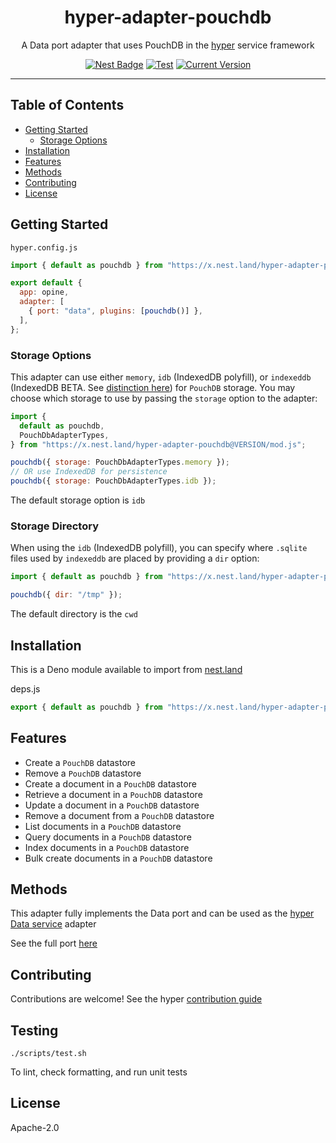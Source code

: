 <h1 align="center">hyper-adapter-pouchdb</h1>
<p align="center">A Data port adapter that uses PouchDB in the <a href="https://hyper.io/">hyper</a>  service framework</p>
</p>
<p align="center">
  <a href="https://nest.land/package/hyper-adapter-pouchdb"><img src="https://nest.land/badge.svg" alt="Nest Badge" /></a>
  <a href="https://github.com/hyper63/hyper-adapter-pouchdb/actions/workflows/test.yml"><img src="https://github.com/hyper63/hyper-adapter-pouchdb/actions/workflows/test.yml/badge.svg" alt="Test" /></a>
  <a href="https://github.com/hyper63/hyper-adapter-pouchdb/tags/"><img src="https://img.shields.io/github/tag/hyper63/hyper-adapter-pouchdb" alt="Current Version" /></a>
</p>

---

## Table of Contents

- [Getting Started](#getting-started)
  - [Storage Options](#storage-options)
- [Installation](#installation)
- [Features](#features)
- [Methods](#methods)
- [Contributing](#contributing)
- [License](#license)

## Getting Started

`hyper.config.js`

```js
import { default as pouchdb } from "https://x.nest.land/hyper-adapter-pouchdb@VERSION/mod.js";

export default {
  app: opine,
  adapter: [
    { port: "data", plugins: [pouchdb()] },
  ],
};
```

### Storage Options

This adapter can use either `memory`, `idb` (IndexedDB polyfill), or `indexeddb`
(IndexedDB BETA. See
[distinction here](https://pouchdb.com/2020/02/12/pouchdb-7.2.0.html)) for
`PouchDB` storage. You may choose which storage to use by passing the `storage`
option to the adapter:

```js
import {
  default as pouchdb,
  PouchDbAdapterTypes,
} from "https://x.nest.land/hyper-adapter-pouchdb@VERSION/mod.js";

pouchdb({ storage: PouchDbAdapterTypes.memory });
// OR use IndexedDB for persistence
pouchdb({ storage: PouchDbAdapterTypes.idb });
```

The default storage option is `idb`

### Storage Directory

When using the `idb` (IndexedDB polyfill), you can specify where `.sqlite` files
used by `indexeddb` are placed by providing a `dir` option:

```js
import { default as pouchdb } from "https://x.nest.land/hyper-adapter-pouchdb@VERSION/mod.js";

pouchdb({ dir: "/tmp" });
```

The default directory is the `cwd`

## Installation

This is a Deno module available to import from
[nest.land](https://nest.land/package/hyper-adapter-pouchdb)

deps.js

```js
export { default as pouchdb } from "https://x.nest.land/hyper-adapter-pouchdb@VERSION/mod.js";
```

## Features

- Create a `PouchDB` datastore
- Remove a `PouchDB` datastore
- Create a document in a `PouchDB` datastore
- Retrieve a document in a `PouchDB` datastore
- Update a document in a `PouchDB` datastore
- Remove a document from a `PouchDB` datastore
- List documents in a `PouchDB` datastore
- Query documents in a `PouchDB` datastore
- Index documents in a `PouchDB` datastore
- Bulk create documents in a `PouchDB` datastore

## Methods

This adapter fully implements the Data port and can be used as the
[hyper Data service](https://docs.hyper.io/data-api) adapter

See the full port [here](https://nest.land/package/hyper-port-data)

## Contributing

Contributions are welcome! See the hyper
[contribution guide](https://docs.hyper.io/oss/contributing-to-hyper)

## Testing

```
./scripts/test.sh
```

To lint, check formatting, and run unit tests

## License

Apache-2.0
